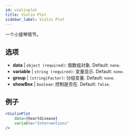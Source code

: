 ```yaml
---
id: violinplot
title: Violin Plot
sidebar_label: Violin Plot
---
```


一个小提琴情节。

## 选项

* __data__ | `object (required)`: 值数组对象. Default: `none`.
* __variable__ | `string (required)`: 变量显示. Default: `none`.
* __group__ | `(string|Factor)`: 分组变量. Default: `none`.
* __showBox__ | `boolean`: 控制是否在. Default: `false`.


## 例子

```jsx live
<ViolinPlot 
    data={heartdisease} 
    variable="Interventions"
/>
```

